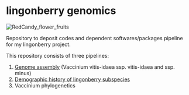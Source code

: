 # lingonberry genomics
![RedCandy_flower_fruits](https://user-images.githubusercontent.com/91504464/206265174-c32c330c-4693-4080-a540-f9d1fa76c768.jpg)

Repository to deposit codes and dependent softwares/packages pipeline for my lingonberry project.

This repository consists of three pipelines: 
1. [Genome assembly](https://github.com/kaede0e/lingonberry_genomics/blob/main/1_genome_assembly_pipeline.md#genome-assembly-pipeline) (Vaccinium vitis-idaea ssp. vitis-idaea and ssp. minus)
2. [Demographic history of lingonberry subspecies](https://github.com/kaede0e/lingonberry_genomics/blob/main/2_popgen_demographic_history.md#population-genetics-and-demographic-history-of-lingonberry-subspecies)
3. Vaccinium phylogenetics

